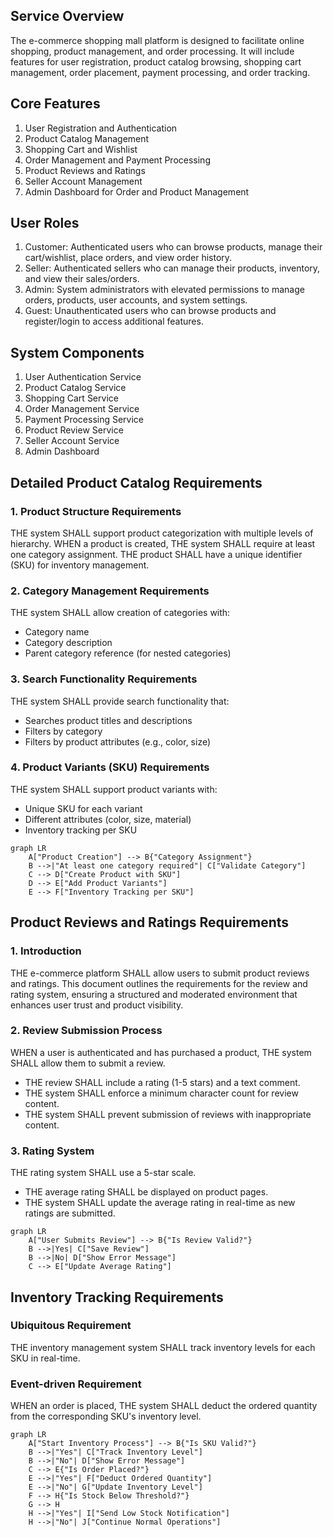 ## Service Overview

The e-commerce shopping mall platform is designed to facilitate online shopping, product management, and order processing. It will include features for user registration, product catalog browsing, shopping cart management, order placement, payment processing, and order tracking.

## Core Features

1. User Registration and Authentication
2. Product Catalog Management
3. Shopping Cart and Wishlist
4. Order Management and Payment Processing
5. Product Reviews and Ratings
6. Seller Account Management
7. Admin Dashboard for Order and Product Management

## User Roles

1. Customer: Authenticated users who can browse products, manage their cart/wishlist, place orders, and view order history.
2. Seller: Authenticated sellers who can manage their products, inventory, and view their sales/orders.
3. Admin: System administrators with elevated permissions to manage orders, products, user accounts, and system settings.
4. Guest: Unauthenticated users who can browse products and register/login to access additional features.

## System Components

1. User Authentication Service
2. Product Catalog Service
3. Shopping Cart Service
4. Order Management Service
5. Payment Processing Service
6. Product Review Service
7. Seller Account Service
8. Admin Dashboard

## Detailed Product Catalog Requirements

### 1. Product Structure Requirements
THE system SHALL support product categorization with multiple levels of hierarchy.
WHEN a product is created, THE system SHALL require at least one category assignment.
THE product SHALL have a unique identifier (SKU) for inventory management.

### 2. Category Management Requirements
THE system SHALL allow creation of categories with:
- Category name
- Category description
- Parent category reference (for nested categories)

### 3. Search Functionality Requirements
THE system SHALL provide search functionality that:
- Searches product titles and descriptions
- Filters by category
- Filters by product attributes (e.g., color, size)

### 4. Product Variants (SKU) Requirements
THE system SHALL support product variants with:
- Unique SKU for each variant
- Different attributes (color, size, material)
- Inventory tracking per SKU

```mermaid
graph LR
    A["Product Creation"] --> B{"Category Assignment"}
    B -->|"At least one category required"| C["Validate Category"]
    C --> D["Create Product with SKU"]
    D --> E["Add Product Variants"]
    E --> F["Inventory Tracking per SKU"]
```

## Product Reviews and Ratings Requirements

### 1. Introduction
THE e-commerce platform SHALL allow users to submit product reviews and ratings. This document outlines the requirements for the review and rating system, ensuring a structured and moderated environment that enhances user trust and product visibility.

### 2. Review Submission Process
WHEN a user is authenticated and has purchased a product, THE system SHALL allow them to submit a review.
- THE review SHALL include a rating (1-5 stars) and a text comment.
- THE system SHALL enforce a minimum character count for review content.
- THE system SHALL prevent submission of reviews with inappropriate content.

### 3. Rating System
THE rating system SHALL use a 5-star scale.
- THE average rating SHALL be displayed on product pages.
- THE system SHALL update the average rating in real-time as new ratings are submitted.

```mermaid
graph LR
    A["User Submits Review"] --> B{"Is Review Valid?"}
    B -->|Yes| C["Save Review"]
    B -->|No| D["Show Error Message"]
    C --> E["Update Average Rating"]
```

## Inventory Tracking Requirements

### Ubiquitous Requirement
THE inventory management system SHALL track inventory levels for each SKU in real-time.

### Event-driven Requirement
WHEN an order is placed, THE system SHALL deduct the ordered quantity from the corresponding SKU's inventory level.

```mermaid
graph LR
    A["Start Inventory Process"] --> B{"Is SKU Valid?"}
    B -->|"Yes"| C["Track Inventory Level"]
    B -->|"No"| D["Show Error Message"]
    C --> E{"Is Order Placed?"}
    E -->|"Yes"| F["Deduct Ordered Quantity"]
    E -->|"No"| G["Update Inventory Level"]
    F --> H{"Is Stock Below Threshold?"}
    G --> H
    H -->|"Yes"| I["Send Low Stock Notification"]
    H -->|"No"| J["Continue Normal Operations"]
```
